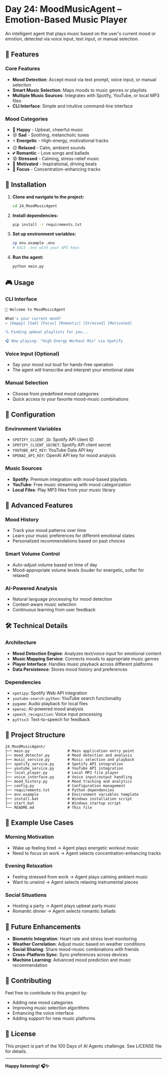 # Day 24: MoodMusicAgent – Emotion-Based Music Player

An intelligent agent that plays music based on the user's current mood or emotion, detected via voice input, text input, or manual selection.

## 🎵 Features

### Core Features
- **Mood Detection**: Accept mood via text prompt, voice input, or manual selection
- **Smart Music Selection**: Maps moods to music genres or playlists
- **Multiple Music Sources**: Integrates with Spotify, YouTube, or local MP3 files
- **CLI Interface**: Simple and intuitive command-line interface

### Mood Categories
- 🎉 **Happy** - Upbeat, cheerful music
- 😢 **Sad** - Soothing, melancholic tunes
- ⚡ **Energetic** - High-energy, motivational tracks
- 😌 **Relaxed** - Calm, ambient sounds
- 💕 **Romantic** - Love songs and ballads
- 😰 **Stressed** - Calming, stress-relief music
- 🚀 **Motivated** - Inspirational, driving beats
- 🎯 **Focus** - Concentration-enhancing tracks

## 🚀 Installation

1. **Clone and navigate to the project:**
   ```bash
   cd 24_MoodMusicAgent
   ```

2. **Install dependencies:**
   ```bash
   pip install -r requirements.txt
   ```

3. **Set up environment variables:**
   ```bash
   cp env.example .env
   # Edit .env with your API keys
   ```

4. **Run the agent:**
   ```bash
   python main.py
   ```

## 🎮 Usage

### CLI Interface
```bash
🎵 Welcome to MoodMusicAgent

What's your current mood?
> [Happy] [Sad] [Focus] [Romantic] [Stressed] [Motivated]

🔍 Finding upbeat playlists for you...

🎧 Now playing: "High Energy Workout Mix" via Spotify
```

### Voice Input (Optional)
- Say your mood out loud for hands-free operation
- The agent will transcribe and interpret your emotional state

### Manual Selection
- Choose from predefined mood categories
- Quick access to your favorite mood-music combinations

## 🔧 Configuration

### Environment Variables
- `SPOTIFY_CLIENT_ID`: Spotify API client ID
- `SPOTIFY_CLIENT_SECRET`: Spotify API client secret
- `YOUTUBE_API_KEY`: YouTube Data API key
- `OPENAI_API_KEY`: OpenAI API key for mood analysis

### Music Sources
- **Spotify**: Premium integration with mood-based playlists
- **YouTube**: Free music streaming with mood categorization
- **Local Files**: Play MP3 files from your music library

## 🎯 Advanced Features

### Mood History
- Track your mood patterns over time
- Learn your music preferences for different emotional states
- Personalized recommendations based on past choices

### Smart Volume Control
- Auto-adjust volume based on time of day
- Mood-appropriate volume levels (louder for energetic, softer for relaxed)

### AI-Powered Analysis
- Natural language processing for mood detection
- Context-aware music selection
- Continuous learning from user feedback

## 🛠️ Technical Details

### Architecture
- **Mood Detection Engine**: Analyzes text/voice input for emotional content
- **Music Mapping Service**: Connects moods to appropriate music genres
- **Player Interface**: Handles music playback across different platforms
- **Data Persistence**: Stores mood history and preferences

### Dependencies
- `spotipy`: Spotify Web API integration
- `youtube-search-python`: YouTube search functionality
- `pygame`: Audio playback for local files
- `openai`: AI-powered mood analysis
- `speech_recognition`: Voice input processing
- `pyttsx3`: Text-to-speech for feedback

## 📁 Project Structure

```
24_MoodMusicAgent/
├── main.py                 # Main application entry point
├── mood_detector.py        # Mood detection and analysis
├── music_service.py        # Music selection and playback
├── spotify_service.py      # Spotify API integration
├── youtube_service.py      # YouTube API integration
├── local_player.py         # Local MP3 file player
├── voice_interface.py      # Voice input/output handling
├── mood_history.py         # Mood tracking and analytics
├── config.py               # Configuration management
├── requirements.txt        # Python dependencies
├── env.example             # Environment variables template
├── install.bat             # Windows installation script
├── start.bat               # Windows startup script
└── README.md               # This file
```

## 🎵 Example Use Cases

### Morning Motivation
- Wake up feeling tired → Agent plays energetic workout music
- Need to focus on work → Agent selects concentration-enhancing tracks

### Evening Relaxation
- Feeling stressed from work → Agent plays calming ambient music
- Want to unwind → Agent selects relaxing instrumental pieces

### Social Situations
- Hosting a party → Agent plays upbeat party music
- Romantic dinner → Agent selects romantic ballads

## 🔮 Future Enhancements

- **Biometric Integration**: Heart rate and stress level monitoring
- **Weather Correlation**: Adjust music based on weather conditions
- **Social Sharing**: Share mood-music combinations with friends
- **Cross-Platform Sync**: Sync preferences across devices
- **Machine Learning**: Advanced mood prediction and music recommendation

## 🤝 Contributing

Feel free to contribute to this project by:
- Adding new mood categories
- Improving music selection algorithms
- Enhancing the voice interface
- Adding support for new music platforms

## 📄 License

This project is part of the 100 Days of AI Agents challenge. See LICENSE file for details.

---

**Happy listening! 🎧✨**
